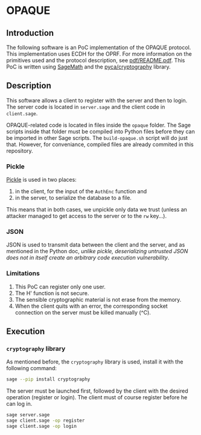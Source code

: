 # OPAQUE

## Introduction

The following software is an PoC implementation of the OPAQUE protocol. This implementation uses ECDH for the OPRF. For more information on the primitives used and the protocol description, see [pdf/README.pdf](pdf/README.pdf). This PoC is written using [SageMath](https://www.sagemath.org) and the [pyca/cryptography](https://github.com/pyca/cryptography) library.

## Description

This software allows a client to register with the server and then to login. The server code is located in `server.sage` and the client code in `client.sage`.

OPAQUE-related code is located in files inside the `opaque` folder. The Sage scripts inside that folder must be compiled into Python files before they can be imported in other Sage scripts. The `build-opaque.sh` script will do just that. However, for conveniance, compiled files are already commited in this repository.

### Pickle

[Pickle](https://docs.python.org/3/library/pickle.html) is used in two places:

1. in the client, for the input of the `AuthEnc` function and
2. in the server, to serialize the database to a file.

This means that in both cases, we unpickle only data we trust (unless an attacker managed to get access to the server or to the `rw` key…).

### JSON

JSON is used to transmit data between the client and the server, and as mentioned in the Python doc, *unlike pickle, deserializing untrusted JSON does not in itself create an arbitrary code execution vulnerability*.

### Limitations

1. This PoC can register only one user.
2. The H' function is not secure.
3. The sensible cryptographic material is not erase from the memory.
4. When the client quits with an error, the corresponding socket connection on the server must be killed manually (^C).

## Execution

### `cryptography` library

As mentioned before, the `cryptography` library is used, install it with the following command:

```sh
sage --pip install cryptography
```

The server must be launched first, followed by the client with the desired operation (register or login). The client must of course register before he can log in.

```sh
sage server.sage
sage client.sage -op register
sage client.sage -op login
```
